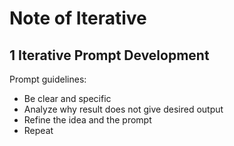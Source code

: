 # Note of Iterative

## 1 Iterative Prompt Development

Prompt guidelines:

- Be clear and specific
- Analyze why result does not give desired output
- Refine the idea and the prompt
- Repeat